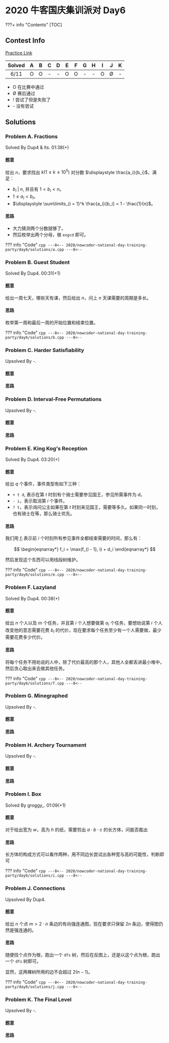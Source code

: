 # 2020 牛客国庆集训派对 Day6

???+ info "Contents"
    [TOC]

## Contest Info

[Practice Link](https://ac.nowcoder.com/acm/contest/7854)

| Solved |   A   |   B   |   C   |   D   |   E   |   F   |   G   |   H   |   I   |   J   |   K   |
| :----: | :---: | :---: | :---: | :---: | :---: | :---: | :---: | :---: | :---: | :---: | :---: |
|  6/11  |   O   |   O   |   -   |   -   |   O   |   O   |   -   |   -   |   O   |   Ø   |   -   |

* O    在比赛中通过
* Ø    赛后通过
* !    尝试了但是失败了
* \-   没有尝试

## Solutions

### Problem A. Fractions

Solved By Dup4 & lts. 01:38(+)

#### 题意

给出 $n$，要求找出 $k(1 \leq k \leq 10^5)$ 对分数 $\displaystyle \frac{a_i}{b_i}$，满足：

* $b_i \;|\; n$, 并且有 $1 \lt b_i \lt n$。
* $1 \leq a_i \lt b_i$。
* $\displaystyle \sum\limits_{i = 1}^k \frac{a_i}{b_i} = 1 - \frac{1}{n}$。

#### 思路

* 大力猜测两个分数就够了。
* 然后枚举出两个分母，做 `exgcd` 即可。

??? info "Code"
    ```cpp
    ---8<--
    2020/nowcoder-national-day-training-party/day6/solutions/a.cpp
    ---8<--
    ```

### Problem B. Guest Student

Solved By Dup4. 00:31(+1)

#### 题意

给出一周七天，哪些天有课，然后给出 $n$，问上 $n$ 天课需要的周期是多长。

#### 思路

枚举第一周和最后一周的开始位置和结束位置。

??? info "Code"
    ```cpp
    ---8<--
    2020/nowcoder-national-day-training-party/day6/solutions/b.cpp
    ---8<--
    ```

### Problem C. Harder Satisfiability

Upsolved By -.

#### 题意

#### 思路

### Problem D. Interval-Free Permutations

Upsolved By -.

#### 题意

#### 思路

### Problem E. King Kog's Reception

Solved By Dup4. 03:20(+)

#### 题意

给出 $q$ 个事件，事件类型有如下三种：

* `+ t d`, 表示在第 $t$ 时刻有个骑士需要参见国王，参见所需事件为 $d$。
* `- i`，表示取消第 $i$ 个事件。
* `? t`，表示询问公主如果在第 $t$ 时刻来见国王，需要等多久。如果同一时刻，也有骑士在等，那么骑士优先。

#### 思路

我们用 $f_i$ 表示前 $i$ 个时刻所有参见事件全都结束需要的时间，那么有：

$$
\begin{eqnarray*}
f_i = \max(f_{i - 1}, i) + d_i
\end{eqnarray*}
$$

然后发现这个东西可以用线段树维护。

??? info "Code"
    ```cpp
    ---8<--
    2020/nowcoder-national-day-training-party/day6/solutions/e.cpp
    ---8<--
    ```

### Problem F. Lazyland

Solved By Dup4. 00:38(+)

#### 题意

给出 $n$ 个人以及 $m$ 个任务，并且第 $i$ 个人想要做第 $a_i$ 个任务，要想劝说第 $i$ 个人改变他的意志需要花费 $b_i$ 的代价，现在要求每个任务至少有一个人需要做，最少需要花费多少代价。

#### 思路

将每个任务不用劝说的人中，除了代价最高的那个人，其他人全都丢进最小堆中，然后贪心取出来去做其他任务。

??? info "Code"
    ```cpp
    ---8<--
    2020/nowcoder-national-day-training-party/day6/solutions/f.cpp
    ---8<--
    ```

### Problem G. Minegraphed

Upsolved By -.

#### 题意

#### 思路

### Problem H. Archery Tournament

Upsolved By -.

#### 题意

#### 思路

### Problem I. Box

Solved By groggy\_. 01:09(+1)

#### 题意

对于给出宽为 $w$，高为 $h$ 的纸，需要剪出 $a \cdot b \cdot c$ 的长方体，问能否裁出

#### 思路

长方体的构成方式可以看作两种，用不同边长尝试出各种宽与高的可能性，判断即可

??? info "Code"
    ```cpp
    ---8<--
    2020/nowcoder-national-day-training-party/day6/solutions/i.cpp
    ---8<--
    ```

### Problem J. Connections

Upsolved By Dup4.

#### 题意

给出 $n$ 个点 $m \gt 2 \cdot n$ 条边的有向强连通图，现在要求只保留 $2n$ 条边，使得图仍然是强连通的。

#### 思路

随便找个点作为根，跑出一个 `dfs` 树，然后在反图上，还是以这个点为根，跑出一个 `dfs` 树即可。

显然，这两棵树所用的边不会超过 $2(n - 1)$。

??? info "Code"
    ```cpp
    ---8<--
    2020/nowcoder-national-day-training-party/day6/solutions/j.cpp
    ---8<--
    ```

### Problem K. The Final Level

Upsolved By -.

#### 题意

#### 思路
